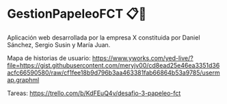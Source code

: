 # GestionPapeleoFCT 📋📁
Aplicación web desarrollada por la empresa X constituida por Daniel Sánchez, Sergio Susin y María Juan.

Mapa de historias de usuario:
https://www.yworks.com/yed-live/?file=https://gist.githubusercontent.com/meryjv00/cd8ead25e46ea3351d36acfc66590580/raw/cf1fee18b9d796b3aa463381fab66864b53a9785/usermap.graphml

Tareas:
https://trello.com/b/KdFEuQ4v/desafio-3-papeleo-fct
